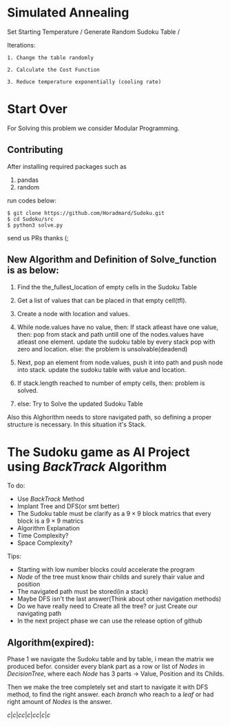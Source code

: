 # Simulated Annealing

Set Starting Temperature / Generate Random Sudoku Table / 

Iterations:

    1. Change the table randomly
    
    2. Calculate the Cost Function
    
    3. Reduce temperature exponentially (cooling rate)

# Start Over

For Solving this problem we consider Modular Programming.

## Contributing

After installing required packages such as 
1. pandas
2. random

run codes below:

```
$ git clone https://github.com/Horadmard/Sudoku.git
$ cd Sudoku/src
$ python3 solve.py
```

send us PRs thanks (;

## New Algorithm and Definition of Solve_function is as below:

 1. Find the the_fullest_location of empty cells in the Sudoku Table
 2. Get a list of values that can be placed in that empty cell(tfl).
 3. Create a node with location and values.

 3. While node.values have no value, then:
        If stack atleast have one value, then:
            pop from stack and path untill one of the nodes.values have atleast one element. update the sudoku table by every stack pop with zero and location.
        else: the problem is unsolvable(deadend)

 6. Next, pop an element from node.values, push it into path and push node into stack. 
        update the sudoku table with value and location.

 7. If stack.length reached to number of empty cells, then: 
        problem is solved.
 8. else:
        Try to Solve the updated Sudoku Table


Also this Alghorithm needs to store navigated path, so defining a proper structure is necessary.
In this situation it's Stack.




# The Sudoku game as AI Project using $BackTrack$ Algorithm

To do:
- Use $BackTrack$ Method
- Implant Tree and DFS(or smt better)
- The Sudoku table must be clarify as a $9\times9$ block matrics that every block is a $9\times9$ matrics
- Algorithm Explanation
- Time Complexity?
- Space Complexity?


Tips:
- Starting with low number blocks could accelerate the program
- $Node$ of the tree must know thair childs and surely thair value and position
- The navigated path must be stored(in a stack)
- Maybe DFS isn't the last answer(Think about other navigation methods)
- Do we have really need to Create all the tree? or just Create our navigating path
- In the next project phase we can use the release option of github

## Algorithm(expired):

Phase 1 we navigate the Sudoku table and by table, i mean the matrix we produced befor. consider every blank part as a row or list of $Nodes$ in $Decision Tree$, where each $Node$ has 3 parts -> Value, Position and its Childs.

Then we make the tree completely set and start to navigate it with DFS method, to find the right answer. each $branch$ who reach to a $leaf$ or had right amount of $Nodes$ is the answer.

${
    c|c|c
    c|c|c
    c|c|c
}$
